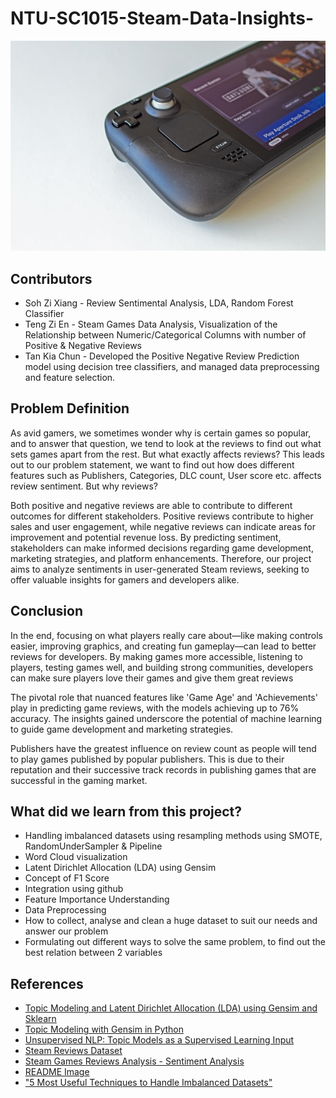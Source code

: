# NTU-SC1015-Steam-Data-Insights-
![STEAM Stock Image](images/steam_stock_photo.jpg)

## Contributors
- Soh Zi Xiang - Review Sentimental Analysis, LDA, Random Forest Classifier
- Teng Zi En - Steam Games Data Analysis, Visualization of the Relationship between Numeric/Categorical Columns with number of Positive & Negative Reviews
- Tan Kia Chun - Developed the Positive Negative Review Prediction model using decision tree classifiers, and managed data preprocessing and feature selection.

## Problem Definition
As avid gamers, we sometimes wonder why is certain games so popular, and to answer that question, we tend to look at the reviews to find out what sets games apart from the rest. But what exactly affects reviews? This leads out to our problem statement, we want to find out how does different features such as Publishers, Categories, DLC count, User score etc. affects review sentiment. But why reviews? 

Both positive and negative reviews are able to contribute to different outcomes for different stakeholders. Positive reviews contribute to higher sales and user engagement, while negative reviews can indicate areas for improvement and potential revenue loss. By predicting sentiment, stakeholders can make informed decisions regarding game development, marketing strategies, and platform enhancements. Therefore, our project aims to analyze sentiments in user-generated Steam reviews, seeking to offer valuable insights for gamers and developers alike.

## Conclusion
In the end, focusing on what players really care about—like making controls easier, improving graphics, and creating fun gameplay—can lead to better reviews for developers. By making games more accessible, listening to players, testing games well, and building strong communities, developers can make sure players love their games and give them great reviews

The pivotal role that nuanced features like 'Game Age' and 'Achievements' play in predicting game reviews, with the models achieving up to 76% accuracy. The insights gained underscore the potential of machine learning to guide game development and marketing strategies. 

Publishers have the greatest influence on review count as people will tend to play games published by popular publishers. This is due to their reputation and their successive track records in publishing games that are successful in the gaming market.

## What did we learn from this project?
- Handling imbalanced datasets using resampling methods using SMOTE, RandomUnderSampler & Pipeline
- Word Cloud visualization
- Latent Dirichlet Allocation (LDA) using Gensim
- Concept of F1 Score 
- Integration using github
- Feature Importance Understanding
- Data Preprocessing
- How to collect, analyse and clean a huge dataset to suit our needs and answer our problem
- Formulating out different ways to solve the same problem, to find out the best relation between 2 variables 

## References
- [Topic Modeling and Latent Dirichlet Allocation (LDA) using Gensim and Sklearn](https://www.analyticsvidhya.com/blog/2021/06/part-2-topic-modeling-and-latent-dirichlet-allocation-lda-using-gensim-and-sklearn/)
- [Topic Modeling with Gensim in Python](https://www.machinelearningplus.com/nlp/topic-modeling-gensim-python/#15visualizethetopicskeywords)
- [Unsupervised NLP: Topic Models as a Supervised Learning Input](https://towardsdatascience.com/unsupervised-nlp-topic-models-as-a-supervised-learning-input-cf8ee9e5cf28)
- [Steam Reviews Dataset](https://www.kaggle.com/datasets/andrewmvd/steam-reviews)
- [Steam Games Reviews Analysis - Sentiment Analysis](https://www.kaggle.com/code/danielbeltsazar/steam-games-reviews-analysis-sentiment-analysis)
- [README Image](https://unsplash.com/photos/a-computer-mouse-on-a-white-surface-ODDeVEZGEfs)
- ["5 Most Useful Techniques to Handle Imbalanced Datasets"](https://www.kdnuggets.com/2020/01/5-most-useful-techniques-handle-imbalanced-datasets.html)
